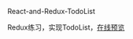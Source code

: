 React-and-Redux-TodoList


Redux练习，实现TodoList，[在线预览](https://dunizb.github.io/CodeTest/project/React-and-Redux-TodoList/)
